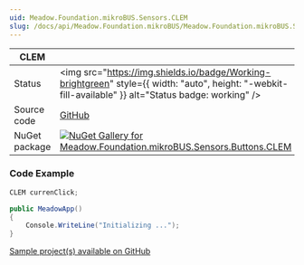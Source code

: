 ```yaml
---
uid: Meadow.Foundation.mikroBUS.Sensors.CLEM
slug: /docs/api/Meadow.Foundation.mikroBUS/Meadow.Foundation.mikroBUS.Sensors.CLEM
---
```


| CLEM | |
|--------|--------|
| Status | <img src="https://img.shields.io/badge/Working-brightgreen" style={{ width: "auto", height: "-webkit-fill-available" }} alt="Status badge: working" /> |
| Source code | [GitHub](https://github.com/WildernessLabs/Meadow.Foundation.MikroBus/tree/main/Source/CLEM) |
| NuGet package | <a href="https://www.nuget.org/packages/Meadow.Foundation.mikroBUS.Sensors.Buttons.CLEM/" target="_blank"><img src="https://img.shields.io/nuget/v/Meadow.Foundation.mikroBUS.Sensors.Buttons.CLEM.svg?label=Meadow.Foundation.mikroBUS.Sensors.Buttons.CLEM" alt="NuGet Gallery for Meadow.Foundation.mikroBUS.Sensors.Buttons.CLEM" /></a> |

### Code Example

```csharp
CLEM currenClick;

public MeadowApp()
{
    Console.WriteLine("Initializing ...");
}

```

[Sample project(s) available on GitHub](https://github.com/WildernessLabs/Meadow.Foundation.MikroBus/tree/main/Source/CLEM/Sample/CLEM_Sample)

